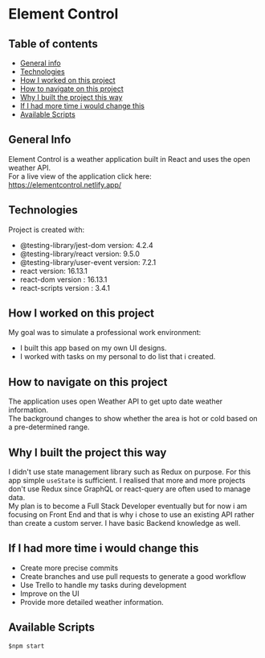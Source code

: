 # Element Control
## Table of contents
* [General info](#general-info)
* [Technologies](#technologies)
* [How I worked on this project](#how-i-worked-on-this-project)
* [How to navigate on this project](#how-to-navigate-on-this-project)
* [Why I built the project this way](#why-i-built-the-project-this-way)
* [If I had more time i would change this](#if-i-had-more-time-i-would-change-this)
* [Available Scripts](#available-scripts)
## General Info
Element Control is a weather application built in React and uses the open weather API.\
For a live view of the application click here: https://elementcontrol.netlify.app/

## Technologies
Project is created with:
- @testing-library/jest-dom version: 4.2.4
- @testing-library/react version: 9.5.0
- @testing-library/user-event version: 7.2.1
- react version: 16.13.1
- react-dom version : 16.13.1
 - react-scripts version : 3.4.1


## How I worked on this project
My goal was to simulate a professional work environment:
- I built this app based on my own UI designs.
- I worked with tasks on my personal to do list that i created.
## How to navigate on this project
The application uses open Weather API to get upto date weather information.\
The background changes to show whether the area is hot or cold based on a pre-determined range.
## Why I built the project this way
I didn't use state management library such as Redux on purpose. For this app simple ```useState``` is sufficient. I realised that more and more projects don't use Redux since GraphQL or react-query are often used to manage data.\
My plan is to become a Full Stack Developer eventually but for now i am focusing on Front End and that is why i chose to use an existing API rather than create a custom server. I have basic Backend knowledge as well.
## If I had more time i would change this
- Create more precise commits
- Create branches and use pull requests to generate a good workflow
- Use Trello to handle my tasks during development
- Improve on the UI
- Provide more detailed weather information.
## Available Scripts
```
$npm start
```
